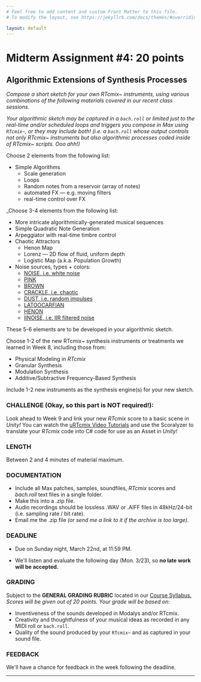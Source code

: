 ```yaml
---
# Feel free to add content and custom Front Matter to this file.
# To modify the layout, see https://jekyllrb.com/docs/themes/#overriding-theme-defaults

layout: default
---
```

# Midterm Assignment #4: 20 points
## Algorithmic Extensions of Synthesis Processes

_Compose a short sketch for your own RTcmix~ instruments, using various combinations of the following materials covered in our recent class sessions._

_Your algorithmic sketch may be captured in a `bach.roll` or limited just to the real-time and/or scheduled loops and triggers you compose in Max using `RTcmix~`, or they may include both! (i.e. a `bach.roll` whose output controls not only RTcmix~ instruments but also algorithmic processes coded inside of RTcmix~ scripts. Ooo ahh!)_

<p class="redish">Choose 2 elements from the following list:</p> 

* Simple Algorithms
	* Scale generation
	* Loops
	* Random notes from a reservoir (array of notes)
	* automated FX — e.g. moving filters
	* real-time control over FX

<p class="redish">_Choose 3-4 elements from the following list:</p>

* More intricate algorithmically-generated musical sequences
* Simple Quadratic Note Generation
* Arpeggiator with real-time timbre control
* Chaotic Attractors
	* Henon Map
	* Lorenz — 2D flow of fluid, uniform depth
	* Logistic Map (a.k.a. Population Growth) 
* Noise sources, types + colors:
	* [NOISE, i.e. white noise](http://rtcmix.org/reference/instruments/NOISE.php) 
	* [PINK](http://rtcmix.org/reference/instruments/PINK.php)
	* [BROWN](http://rtcmix.org/reference/instruments/BROWN.php)
	* [CRACKLE, i.e. chaotic](http://rtcmix.org/reference/instruments/CRACKLE.php)
	* [DUST, i.e. random impulses](http://rtcmix.org/reference/instruments/DUST.php)
	* [LATOOCARFIAN](http://rtcmix.org/reference/instruments/LATOOCARFIAN.php)
	* [HENON](http://rtcmix.org/reference/instruments/HENON.php)
	* [IINOISE, i.e. IIR filtered noise](http://rtcmix.org/reference/instruments/IIR.php#IINOISE)

<p class="redish">These 5-6 elements are to be developed in your algorithmic sketch.</p>
<p class="redish">Choose 1-2 of the new RTcmix~ synthesis instruments or treatments we learned in Week 8, including those from:</p>

* Physical Modeling in _RTcmix_
* Granular Synthesis
* Modulation Synthesis 
* Additive/Subtractive Frequency-Based Synthesis 

<p class="redish">Include 1-2 new instruments as the synthesis engine(s) for your new sketch.</p>

### CHALLENGE (Okay, so this part is NOT required!):
Look ahead to Week 9 and link your new _RTcmix_ score to a basic scene in _Unity!_ You can watch the [uRTcmix Video Tutorials](http://sites.music.columbia.edu/brad/uRTcmix/video-tutorials.html) and use the Scoralyzer to translate your _RTcmix_ code into C# code for use as an Asset in _Unity!_

### LENGTH
Between 2 and 4 minutes of material maximum.

### DOCUMENTATION
* Include all Max patches, samples, soundfiles, _RTcmix_ scores and _bach.roll_ text files in a single folder.
* Make this into a .zip file.
* Audio recordings should be lossless .WAV or .AIFF files in 48kHz/24-bit (i.e. sampling rate / bit rate).
* Email me the .zip file _(or send me a link to it if the archive is too large)._

### DEADLINE
* <p class="redish">Due on Sunday night, March 22nd, at 11:59 PM.</p>
* We'll listen and evaluate the following day (Mon. 3/23), so **no late work will be accepted.**

### GRADING
Subject to the **GENERAL GRADING RUBRIC** located in our <a href="/index.html">Course Syllabus.</a>  
_Scores will be given out of 20 points. Your grade will be based on:_
* Inventiveness of the sounds developed in Modalys and/or RTcmix.
* Creativity and thoughtfulness of your musical ideas as recorded in any MIDI roll or `bach.roll`. 
* Quality of the sound produced by your `RTcmix~` and as captured in your sound file.

### FEEDBACK
We'll have a chance for feedback in the week following the deadline.

* * *